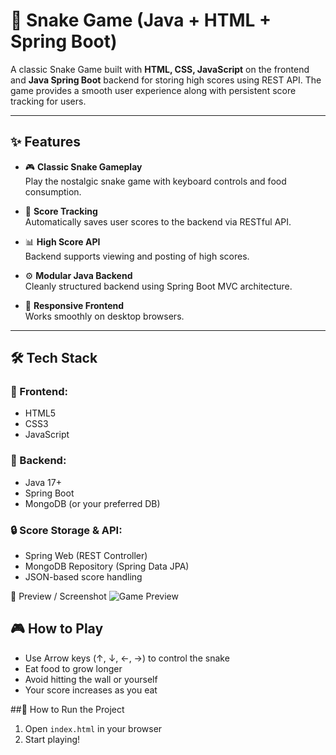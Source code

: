 # 🐍 Snake Game (Java + HTML + Spring Boot)

A classic Snake Game built with **HTML, CSS, JavaScript** on the frontend and **Java Spring Boot** backend for storing high scores using REST API. The game provides a smooth user experience along with persistent score tracking for users.

---

## ✨ Features

- 🎮 **Classic Snake Gameplay**  
  Play the nostalgic snake game with keyboard controls and food consumption.

- 💾 **Score Tracking**  
  Automatically saves user scores to the backend via RESTful API.

- 📊 **High Score API**  
  Backend supports viewing and posting of high scores.

- ⚙️ **Modular Java Backend**  
  Cleanly structured backend using Spring Boot MVC architecture.

- 📱 **Responsive Frontend**  
  Works smoothly on desktop browsers.

---

## 🛠️ Tech Stack

### 🚀 Frontend:
- HTML5
- CSS3
- JavaScript

### 🧠 Backend:
- Java 17+
- Spring Boot
- MongoDB (or your preferred DB)

### 🔒 Score Storage & API:
- Spring Web (REST Controller)
- MongoDB Repository (Spring Data JPA)
- JSON-based score handling

📸 Preview / Screenshot
![Game Preview](https://via.placeholder.com/600x300.png?text=Snake+Game+Preview)

## 🎮 How to Play

- Use Arrow keys (↑, ↓, ←, →) to control the snake
- Eat food to grow longer
- Avoid hitting the wall or yourself
- Your score increases as you eat


 ##🚀 How to Run the Project
1. Open `index.html` in your browser
2. Start playing!



